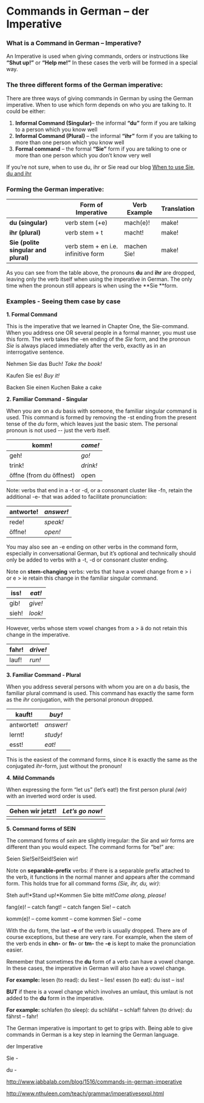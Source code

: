 # Commands in German – der Imperative

### What is a Command in German – Imperative?

An Imperative is used when giving commands, orders or instructions like **“Shut up!”** or **“Help me!”** In these cases the verb will be formed in a special way.

### The three different forms of the German imperative:

There are three ways of giving commands in German by using the German imperative. When to use which form depends on who you are talking to. It could be either:

1. **Informal Command (Singular)**– the informal **“du”** form if you are talking to a person which you know well
2. **Informal Command (Plural)** – the informal **“ihr”** form if you are talking to more than one person which you know well
3. **Formal command** – the formal **“Sie”** form if you are talking to one or more than one person which you don’t know very well

If you’re not sure, when to use du, ihr or Sie read our blog [When to use Sie, du and ihr](http://www.jabbalab.com/blog/956/when-to-use-sie-du-and-ihr)

### Forming the German imperative:

|                                      | **Form of Imperative**              | **Verb Example** | **Translation** |
| ------------------------------------ | ----------------------------------- | ---------------- | --------------- |
| **du (singular)**                    | verb stem (+e)                      | mach(e)!         | make!           |
| **ihr (plural)**                     | verb stem + t                       | macht!           | make!           |
| **Sie (polite singular and plural)** | verb stem + en i.e. infinitive form | machen Sie!      | make!           |

As you can see from the table above, the pronouns **du** and **ihr** are dropped, leaving only the verb itself when using the imperative in German. The only time when the pronoun still appears is when using the **Sie **form.

### Examples - Seeing them case by case

**1. Formal Command**

This is the imperative that we learned in Chapter One, the Sie-command. When you address one OR several people in a formal manner, you must use this form. The verb takes the -en ending of the *Sie* form, and the pronoun *Sie* is always placed immediately after the verb, exactly as in an interrogative sentence.

Nehmen Sie das Buch!   *Take the book!*

Kaufen Sie es!                 *Buy it!*

Backen Sie einen Kuchen   Bake a cake

**2. Familiar Command - Singular**

When you are on a *du* basis with someone, the familiar singular command is used. This command is formed by removing the -st ending from the present tense of the *du* form, which leaves just the basic stem. The personal pronoun is not used -- just the verb itself.

| komm!                    | *come!*  |
| ------------------------ | -------- |
| geh!                     | *go!*    |
| trink!                   | *drink!* |
| öffne (from du  öffnest) | open     |

Note: verbs that end in a -t or -d, or a consonant cluster like -fn, retain the additional -e- that was added to facilitate pronunciation:

| antworte! | *answer!* |
| --------- | --------- |
| rede!     | *speak!*  |
| öffne!    | *open!*   |

You may also see an -e ending on other verbs in the command form, especially in conversational German, but it’s optional and technically should only be added to verbs with a -t, -d or consonant cluster ending.

Note on **stem-changing** verbs: verbs that have a vowel change from e > i or e > ie retain this change in the familiar singular command.

| iss!  | *eat!*  |
| ----- | ------- |
| gib!  | *give!* |
| sieh! | *look!* |

However, verbs whose stem vowel changes from a > ä do not retain this change in the imperative.

| fahr! | *drive!* |
| ----- | -------- |
| lauf! | *run!*   |

**3. Familiar Command - Plural**

When you address several persons with whom you are on a *du* basis, the familiar plural command is used. This command has exactly the same form as the *ihr* conjugation, with the personal pronoun dropped.

| kauft!     | *buy!*    |
| ---------- | --------- |
| antwortet! | *answer!* |
| lernt!     | *study!*  |
| esst!      | *eat!*    |

This is the easiest of the command forms, since it is exactly the same as the conjugated *ihr*-form, just without the pronoun!

**4. Mild Commands**

When expressing the form “let us” (let’s eat!) the first person plural *(wir)* with an inverted word order is used.

| Gehen wir jetzt! | *Let’s go now!* |
| ---------------- | --------------- |
|                  |                 |

**5. Command forms of SEIN**

The command forms of *sein* are slightly irregular: the *Sie* and *wir* forms are different than you would expect. The command forms for “be!” are:

Seien Sie!Sei!Seid!Seien wir!

Note on **separable-prefix** verbs: if there is a separable prefix attached to the verb, it functions in the normal manner and appears after the command form. This holds true for all command forms *(Sie, ihr, du, wir)*:

Steh auf!*Stand up!*Kommen Sie bitte mit!*Come along, please!*





fang(e)! – catch
fangt! – catch
fangen Sie! – catch

komm(e)! – come
kommt – come
kommen Sie! – come

With the du form, the last **-e** of the verb is usually dropped. There are of course exceptions, but these are very rare. For example, when the stem of the verb ends in **chn-** or **fn-** or **tm-** the **-e** is kept to make the pronunciation easier.

Remember that sometimes the **du** form of a verb can have a vowel change. In these cases, the imperative in German will also have a vowel change.

**For example:**
lesen (to read): du liest – lies!
essen (to eat): du isst – iss!

**BUT** if there is a vowel change which involves an umlaut, this umlaut is not added to the **du** form in the imperative.

**For example:**
schlafen (to sleep): du schläfst – schlaf!
fahren (to drive): du fährst – fahr!

The German imperative is important to get to grips with. Being able to give commands in German is a key step in learning the German language.

der Imperative

Sie - 

du - 

http://www.jabbalab.com/blog/1516/commands-in-german-imperative

http://www.nthuleen.com/teach/grammar/imperativesexpl.html